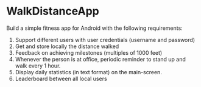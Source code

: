 # WalkDistanceApp
Build a simple fitness app for Android with the following requirements:
1. Support different users with user credentials (username and password)
2. Get and store locally the distance walked
3. Feedback on achieving milestones (multiples of 1000 feet)
4. Whenever the person is at office, periodic reminder to stand up and walk every 1 hour.
5. Display daily statistics (in text format) on the main-screen.
6. Leaderboard between all local users
